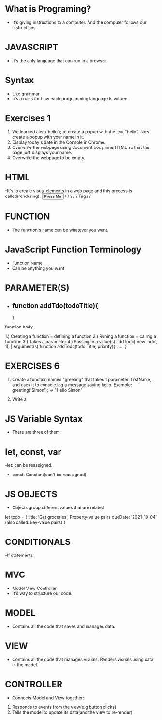 # What is Programing?

- It's giving instructions to a computer.
  And the computer follows our instructions.

# JAVASCRIPT

- It's the only language that can run in a browser.

# Syntax

- Like grammar
- It's a rules for how each programming language is written.

# Exercises 1

1. We learned alert('hello'); to create a popup with the text "hello".
   Now create a popup with your name in it.
2. Display today's date in the Console in Chrome.
3. Overwrite the webpage using
   document.body.innerHTML so that the page just
   displays your name.
4. Overwrite the webpage to be empty.

# HTML

-It's to create visual elements in a web page and this process is
called(rendering).
<button>Press Me</button>
\ /
\ /
\ Tags /

# FUNCTION

- The function's name can be whatever
  you want.

# JavaScript Function Terminology

- Function Name
- Can be anything you want

# PARAMETER(S)

- ## function addTdo(todoTitle){
  }

function body.

1.) Creating a function = defining a function
2.) Runing a function = calling a function
3.) Takes a parameter
4.) Passing in a value(s)
addTodo('new todo', 1);
|
Argument(s)
function addTodo(todo Title, priority){
......
}

# EXERCISES 6

1. Create a function named "greeting" that takes 1 parameter,
   firstName, and uses it to console.log a message saying hello.
   Example: greeting('Simon'); => "Hello Simon"

2. Write a

# JS Variable Syntax

- There are three of them.

# let, const, var

-let: can be reassigned.

- const: Constant(can't be reassigned)

# JS OBJECTS

- Objects group different values that are related

let todo = {
title: 'Get groceries', Property-value pairs
dueDate: '2021-10-04' (also called: key-value pairs)
}

# CONDITIONALS

-If statements

# MVC

- Model View Controller
- It's way to structure our code.

# MODEL

- Contains all the code that saves and manages data.

# VIEW

- Contains all the code that manages visuals.
  Renders visuals using data in the model.

# CONTROLLER

- Connects Model and View together:

1. Responds to events from the view(e.g button clicks)
2. Tells the model to update its data(and the view to re-render)
